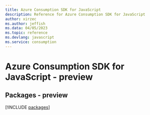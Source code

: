 ```yaml
---
title: Azure Consumption SDK for JavaScript
description: Reference for Azure Consumption SDK for JavaScript
author: xirzec
ms.author: jeffish
ms.data: 04/05/2023
ms.topic: reference
ms.devlang: javascript
ms.service: consumption
---
```

# Azure Consumption SDK for JavaScript - preview
## Packages - preview
[!INCLUDE [packages](consumption-index.md)]